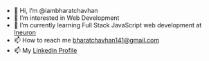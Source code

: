 - 👋 Hi, I’m @iambharatchavhan
- 👀 I’m interested in Web Development
- 🌱 I’m currently learning  Full Stack JavaScript web development at [Ineuron](www.ineuron.ai)
- 📫 How to reach me [bharatchavhan141@gmail.com](bharatchavhan141@gmail.com)
- 📫 My [Linkedin Profile](https://www.linkedin.com/in/bharat-chavhan-563a881ba)
<!---
iambharatchavhan/iambharatchavhan is a ✨ special ✨ repository because its `README.md` (this file) appears on your GitHub profile.
You can click the Preview link to take a look at your changes.
--->
